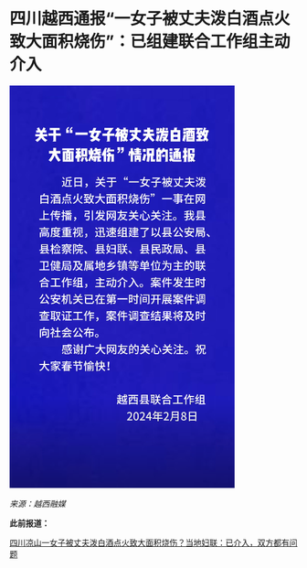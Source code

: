 # 四川越西通报“一女子被丈夫泼白酒点火致大面积烧伤”：已组建联合工作组主动介入

![54976910cebabbefa26318fe7e201856.jpg](https://raw.githubusercontent.com/qqhsx/qqnews_image/main/2024/02/08/四川越西通报“一女子被丈夫泼白酒点火致大面积烧伤”：已组建联合工作组主动介入/54976910cebabbefa26318fe7e201856.jpg)

_来源：越西融媒_

**此前报道：**

[四川凉山一女子被丈夫泼白酒点火致大面积烧伤？当地妇联：已介入，双方都有问题](https://news.qq.com/rain/a/20240205A02PMA00)

